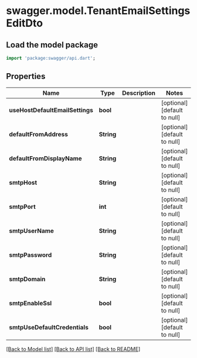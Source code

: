 # swagger.model.TenantEmailSettingsEditDto

## Load the model package
```dart
import 'package:swagger/api.dart';
```

## Properties
Name | Type | Description | Notes
------------ | ------------- | ------------- | -------------
**useHostDefaultEmailSettings** | **bool** |  | [optional] [default to null]
**defaultFromAddress** | **String** |  | [optional] [default to null]
**defaultFromDisplayName** | **String** |  | [optional] [default to null]
**smtpHost** | **String** |  | [optional] [default to null]
**smtpPort** | **int** |  | [optional] [default to null]
**smtpUserName** | **String** |  | [optional] [default to null]
**smtpPassword** | **String** |  | [optional] [default to null]
**smtpDomain** | **String** |  | [optional] [default to null]
**smtpEnableSsl** | **bool** |  | [optional] [default to null]
**smtpUseDefaultCredentials** | **bool** |  | [optional] [default to null]

[[Back to Model list]](../README.md#documentation-for-models) [[Back to API list]](../README.md#documentation-for-api-endpoints) [[Back to README]](../README.md)


